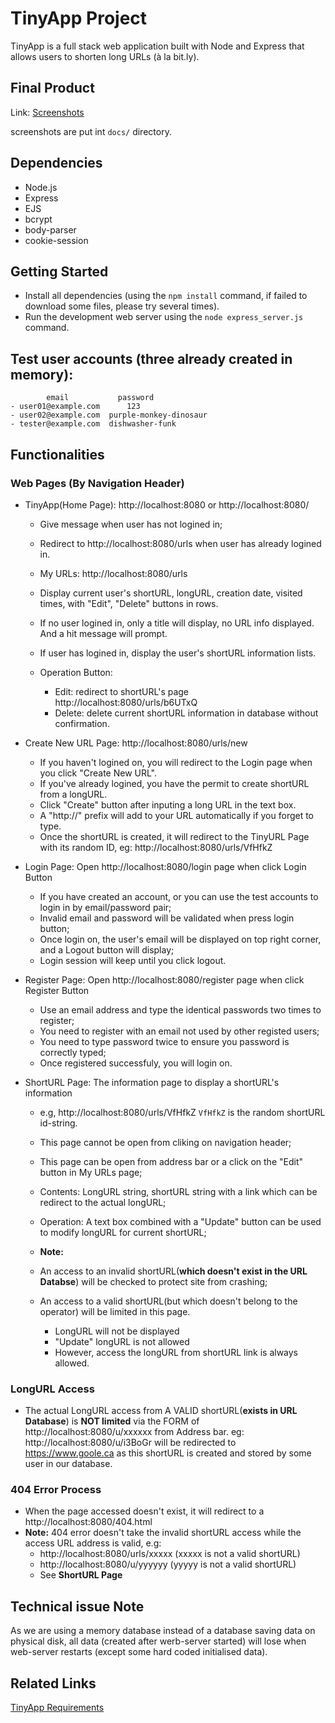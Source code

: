 
# TinyApp Project

TinyApp is a full stack web application built with Node and Express that allows users to shorten long URLs (à la bit.ly).

## Final Product

Link: [Screenshots](https://github.com/denven/tinyapp/tree/feature/user-registration/docs) 

screenshots are put int `docs/` directory.

## Dependencies

- Node.js
- Express
- EJS
- bcrypt
- body-parser
- cookie-session

## Getting Started

- Install all dependencies (using the `npm install` command, if failed to download some files, please try several times).
- Run the development web server using the `node express_server.js` command.

## Test user accounts (three already created in memory):
            email           password
    - user01@example.com      123
    - user02@example.com  purple-monkey-dinosaur
    - tester@example.com  dishwasher-funk

## Functionalities

### Web Pages (By Navigation Header)
- TinyApp(Home Page): http://localhost:8080 or http://localhost:8080/
  - Give message when user has not logined in;
  - Redirect to http://localhost:8080/urls when user has already logined in.

  - My URLs: http://localhost:8080/urls
  - Display current user's shortURL, longURL, creation date, visited times, with "Edit", "Delete" buttons in rows.
  - If no user logined in, only a title will display, no URL info displayed. And a hit message will prompt.
  - If user has logined in, display the user's shortURL information lists.
  - Operation Button:
    - Edit: redirect to shortURL's page http://localhost:8080/urls/b6UTxQ
    - Delete: delete current shortURL information in database without confirmation.

- Create New URL Page: http://localhost:8080/urls/new
  - If you haven't logined on, you will redirect to the Login page when you click "Create New URL".
  - If you've already logined, you have the permit to create shortURL from a longURL.
  - Click "Create" button after inputing a long URL in the text box.
  - A "http://" prefix will add to your URL automatically if you forget to type.
  - Once the shortURL is created, it will redirect to the TinyURL Page with its random ID, eg: http://localhost:8080/urls/VfHfkZ

- Login Page: Open http://localhost:8080/login page when click Login Button
  - If you have created an account, or you can use the test accounts to login in by email/password pair;
  - Invalid email and password will be validated when press login button;
  - Once login on, the user's email will be displayed on top right corner, and a Logout button will display;
  - Login session will keep until you click logout.

- Register Page: Open http://localhost:8080/register page when click Register Button
  - Use an email address and type the identical passwords two times to register;
  - You need to register with an email not used by other registed users;
  - You need to type password twice to ensure you password is correctly typed;
  - Once registered successfuly, you will login on.

- ShortURL Page: The information page to display a shortURL's information
  - e.g, http://localhost:8080/urls/VfHfkZ  `VfHfkZ` is the random shortURL id-string.

  - This page cannot be open from cliking on navigation header;
  - This page can be open from address bar or a click on the "Edit" button in My URLs page;

  - Contents: LongURL string, shortURL string with a link which can be redirect to the actual longURL;
  - Operation: A text box combined with a "Update" button can be used to modify longURL for current shortURL;
  - **Note:**
  - An access to an invalid shortURL(**which doesn't exist in the URL Databse**) will be checked to protect site from crashing;
  - An access to a valid shortURL(but which doesn't belong to the operator) will be limited in this page.
    - LongURL will not be displayed
    - "Update" longURL is not allowed
    - However, access the longURL from shortURL link is always allowed.

### LongURL Access
  - The actual LongURL access from A VALID shortURL(**exists in URL Database**) is **NOT limited** via the FORM of http://localhost:8080/u/xxxxxx from Address bar. eg: http://localhost:8080/u/i3BoGr will be redirected to https://www.goole.ca as this shortURL is created and stored by some user in our database.

### 404 Error Process
  - When the page accessed doesn't exist, it will redirect to a http://localhost:8080/404.html
  - **Note:**   404 error doesn't take the invalid shortURL access while the access URL address is valid, e.g:
    - http://localhost:8080/urls/xxxxx (xxxxx is not a valid shortURL)
    - http://localhost:8080/u/yyyyyy (yyyyy is not a valid shortURL)
    - See **ShortURL Page**

## Technical issue Note
  As we are using a memory database instead of a database saving data on physical disk, all data (created after werb-server started) will lose when web-server restarts (except some hard coded initialised data).

## Related Links
  [TinyApp Requirements](https://web.compass.lighthouselabs.ca/projects/w2-url-shortener?day_number=w03d4)
